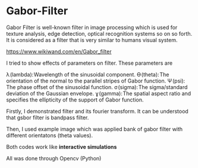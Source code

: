 # Gabor-Filter

Gabor Filter is well-known filter in image processing which is used for texture analysis, edge detection, optical recognition systems so on so forth. It is considered as a filter that  is very similar to humans visual system.

https://www.wikiwand.com/en/Gabor_filter


I tried to show effects of parameters on filter. These parameters are

λ (lambda): Wavelength of the sinusoidal component.
Ө (theta): The orientation of the normal to the parallel stripes of Gabor function.
Ψ (psi): The phase offset of the sinusoidal function.
σ (sigma): The sigma/standard deviation of the Gaussian envelope.
ɣ (gamma): The spatial aspect ratio and specifies the ellipticity of the support of Gabor function.

Firstly, I demonstrated filter and its fourier transform. It can be understood that gsbor filter is bandpass filter.

Then, I used example image which was applied bank of gabor filter with different orientatons (theta values).

Both codes work like **interactive simulations**
 
 All was done through Opencv (Python)
